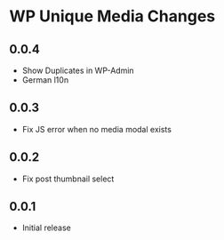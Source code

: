 WP Unique Media Changes
=======================

0.0.4
-----
 - Show Duplicates in WP-Admin
 - German l10n

0.0.3
-----
 - Fix JS error when no media modal exists

0.0.2
-----
 - Fix post thumbnail select

0.0.1
-----
 - Initial release
